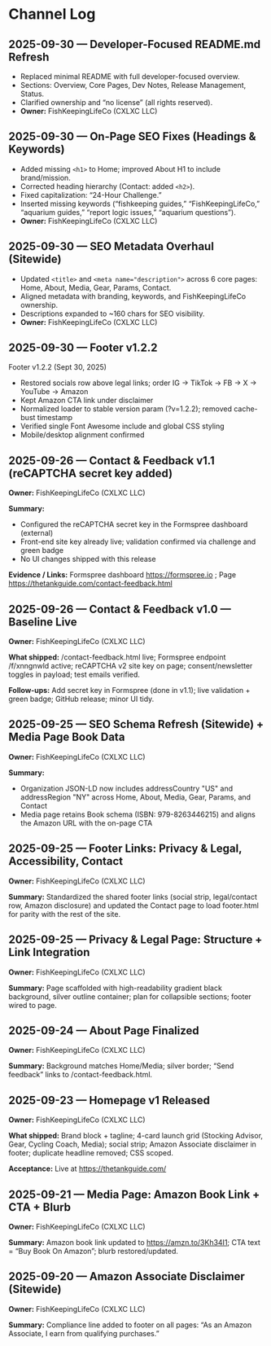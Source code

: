 # Channel Log

## 2025-09-30 — Developer-Focused README.md Refresh
- Replaced minimal README with full developer-focused overview.
- Sections: Overview, Core Pages, Dev Notes, Release Management, Status.
- Clarified ownership and “no license” (all rights reserved).
- **Owner:** FishKeepingLifeCo (CXLXC LLC)

## 2025-09-30 — On-Page SEO Fixes (Headings & Keywords)
- Added missing `<h1>` to Home; improved About H1 to include brand/mission.
- Corrected heading hierarchy (Contact: added `<h2>`).
- Fixed capitalization: “24-Hour Challenge.”
- Inserted missing keywords (“fishkeeping guides,” “FishKeepingLifeCo,” “aquarium guides,” “report logic issues,” “aquarium questions”).
- **Owner:** FishKeepingLifeCo (CXLXC LLC)

## 2025-09-30 — SEO Metadata Overhaul (Sitewide)
- Updated `<title>` and `<meta name="description">` across 6 core pages: Home, About, Media, Gear, Params, Contact.
- Aligned metadata with branding, keywords, and FishKeepingLifeCo ownership.
- Descriptions expanded to ~160 chars for SEO visibility.
- **Owner:** FishKeepingLifeCo (CXLXC LLC)

## 2025-09-30 — Footer v1.2.2

Footer v1.2.2 (Sept 30, 2025)
- Restored socials row above legal links; order IG → TikTok → FB → X → YouTube → Amazon
- Kept Amazon CTA link under disclaimer
- Normalized loader to stable version param (?v=1.2.2); removed cache-bust timestamp
- Verified single Font Awesome include and global CSS styling
- Mobile/desktop alignment confirmed

## 2025-09-26 — Contact & Feedback v1.1 (reCAPTCHA secret key added)
**Owner:** FishKeepingLifeCo (CXLXC LLC)

**Summary:**
- Configured the reCAPTCHA secret key in the Formspree dashboard (external)
- Front-end site key already live; validation confirmed via challenge and green badge
- No UI changes shipped with this release

**Evidence / Links:** Formspree dashboard https://formspree.io ; Page https://thetankguide.com/contact-feedback.html

## 2025-09-26 — Contact & Feedback v1.0 — Baseline Live
**Owner:** FishKeepingLifeCo (CXLXC LLC)

**What shipped:** /contact-feedback.html live; Formspree endpoint /f/xnngnwld active; reCAPTCHA v2 site key on page; consent/newsletter toggles in payload; test emails verified.

**Follow-ups:** Add secret key in Formspree (done in v1.1); live validation + green badge; GitHub release; minor UI tidy.

## 2025-09-25 — SEO Schema Refresh (Sitewide) + Media Page Book Data
**Owner:** FishKeepingLifeCo (CXLXC LLC)

**Summary:**
- Organization JSON-LD now includes addressCountry "US" and addressRegion "NY" across Home, About, Media, Gear, Params, and Contact
- Media page retains Book schema (ISBN: 979-8263446215) and aligns the Amazon URL with the on-page CTA

## 2025-09-25 — Footer Links: Privacy & Legal, Accessibility, Contact
**Owner:** FishKeepingLifeCo (CXLXC LLC)

**Summary:** Standardized the shared footer links (social strip, legal/contact row, Amazon disclosure) and updated the Contact page to load footer.html for parity with the rest of the site.

## 2025-09-25 — Privacy & Legal Page: Structure + Link Integration
**Owner:** FishKeepingLifeCo (CXLXC LLC)

**Summary:** Page scaffolded with high-readability gradient black background, silver outline container; plan for collapsible sections; footer wired to page.

## 2025-09-24 — About Page Finalized
**Owner:** FishKeepingLifeCo (CXLXC LLC)

**Summary:** Background matches Home/Media; silver border; “Send feedback” links to /contact-feedback.html.

## 2025-09-23 — Homepage v1 Released
**Owner:** FishKeepingLifeCo (CXLXC LLC)

**What shipped:** Brand block + tagline; 4-card launch grid (Stocking Advisor, Gear, Cycling Coach, Media); social strip; Amazon Associate disclaimer in footer; duplicate headline removed; CSS scoped.

**Acceptance:** Live at https://thetankguide.com/

## 2025-09-21 — Media Page: Amazon Book Link + CTA + Blurb
**Owner:** FishKeepingLifeCo (CXLXC LLC)

**Summary:** Amazon book link updated to https://amzn.to/3Kh34I1; CTA text = “Buy Book On Amazon”; blurb restored/updated.

## 2025-09-20 — Amazon Associate Disclaimer (Sitewide)
**Owner:** FishKeepingLifeCo (CXLXC LLC)

**Summary:** Compliance line added to footer on all pages: “As an Amazon Associate, I earn from qualifying purchases.”
